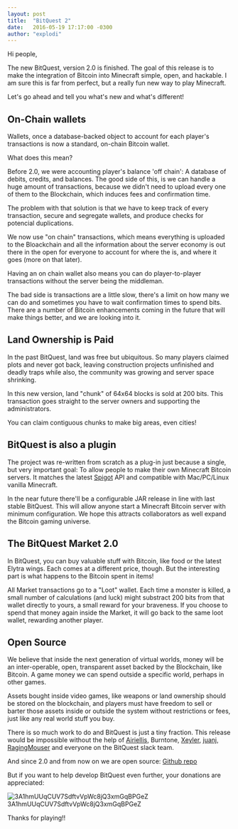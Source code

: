 ```yaml
---
layout: post
title:  "BitQuest 2"
date:   2016-05-19 17:17:00 -0300
author: "explodi"
---
```


Hi people,

The new BitQuest, version 2.0 is finished. The goal of this release is to make the integration of Bitcoin into Minecraft simple, open, and hackable. I am sure this is far from perfect, but a really fun new way to play Minecraft.

Let's go ahead and tell you what's new and what's different!

On-Chain wallets
--------------------------------------
Wallets, once a database-backed object to account for each player's transactions is now a standard, on-chain Bitcoin wallet.

What does this mean?

Before 2.0, we were accounting player's balance 'off chain': A database of debits, credits, and balances. The good side of this, is we can handle a huge amount of transactions, because we didn't need to upload every one of them to the Blockchain, which induces fees and confirmation time.

The problem with that solution is that we have to keep track of every transaction, secure and segregate wallets, and produce checks for potencial duplications. 

We now use "on chain" transactions, which means everything is uploaded to the Bloackchain and all the information about the server economy is out there in the open for everyone to account for where the is, and where it goes (more on that later). 

Having an on chain wallet also means you can do player-to-player transactions without the server being the middleman.

The bad side is transactions are a little slow, there's a limit on how many we can do and sometimes you have to wait confirmation times to spend bits. There are a number of Bitcoin enhancements coming in the future that will make things better, and we are looking into it.


Land Ownership is Paid
------------------------------------------------
In the past BitQuest, land was free but ubiquitous. So many players claimed plots and never got back, leaving construction projects unfinished and deadly traps while also, the community was growing and server space shrinking.

In this new version, land "chunk" of 64x64 blocks is sold at 200 bits. This transaction goes straight to the server owners and supporting the administrators.

You can claim contiguous chunks to make big areas, even cities!

BitQuest is also a plugin
----------------------
The project was re-written from scratch as a plug-in just because a single, but very important goal: To allow people to make their own Minecraft Bitcoin servers. It matches the latest [Spigot](http://spigotmc.com) API and compatible with Mac/PC/Linux vanilla Minecraft. 

In the near future there'll be a configurable JAR release in line with last stable BitQuest. This will allow anyone start a Minecraft Bitcoin server with minimum configuration. We hope this attracts collaborators as well expand the Bitcoin gaming universe.

The BitQuest Market 2.0
----------------------
In BitQuest, you can buy valuable stuff with Bitcoin, like food or the latest Elytra wings. Each comes at a different price, though. But the interesting part is what happens to the Bitcoin spent in items!

All Market transactions go to a "Loot" wallet. Each time a monster is killed, a small number of calculations (and luck) might substract 200 bits from that wallet directly to yours, a small reward for your braveness. If you choose to spend that money again inside the Market, it will go back to the same loot wallet, rewarding another player.

Open Source
------------------------------------
We believe that inside the next generation of virtual worlds, money will be an inter-operable, open, transparent asset backed by the Blockchain, like Bitcoin. A game money we can spend outside a specific world, perhaps in other games.

Assets bought inside video games, like weapons or land ownership should be stored on the blockchain, and players must have freedom to sell or barter those assets inside or outside the system without restrictions or fees, just like any real world stuff you buy.

There is so much work to do and BitQuest is just a tiny fraction. This release would be impossible without the help of [Airiellis](https://twitter.com/shallonhackenb1), Burntone, [Xeyler](https://github.com/Xeyler), [juanj](https://github.com/juanj), [RagingMouser](https://github.com/RagingMouser) and everyone on the BitQuest slack team.

And since 2.0 and from now on we are open source: [Github repo](https://github.com/bitquest/bitquest)

But if you want to help develop BitQuest even further, your donations are appreciated:

![3A1hmUUqCUV7SdftvVpWc8jQ3xmGqBPGeZ](https://chart.googleapis.com/chart?chs=300x300&cht=qr&chl=bitcoin:3A1hmUUqCUV7SdftvVpWc8jQ3xmGqBPGeZ)
3A1hmUUqCUV7SdftvVpWc8jQ3xmGqBPGeZ

Thanks for playing!!